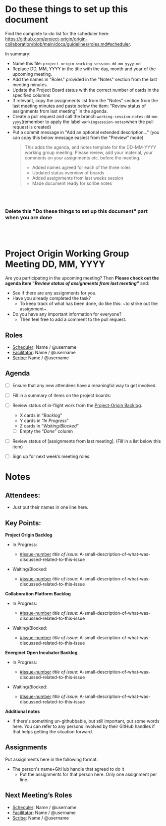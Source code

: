 
# Do these things to set up this document 

Find the complete to-do list for the scheduler here: https://github.com/project-origin/origin-collaboration/blob/main/docs/guidelines/roles.md#scheduler. 

In summary: 

* Name this file: `project-origin-working-session-dd-mm-yyyy.md`
* Replace DD, MM, YYYY in the title with the day, month and year of the upcoming meeting. 
* Add the names in "Roles" provided in the "Notes" section from the last meeting minutes. 
* Update the Project Board status with the correct number of cards in the specified columns
* If relevant, copy the assignments list from the "Notes" section from the last meeting minutes and paste below the item: "Review status of assignments from last meeting" in the agenda.
* Create a pull request and call the branch `working-session-notes-dd-mm-yyyy`(remember to apply the label `workingsession-notes`when the pull request is created)
* Put a commit message in "Add an optional extended description..." (you can copy this below message easiest from the "Preview" mode)
  > This adds the agenda, and notes template for the DD-MM-YYYY working group meeting.
  > Please review, add your material, your comments on your assignments etc. before the meeting.
  >
  >* Added names agreed for each of the three roles
  >* Updated status overview of boards
  >* Added assignments from last weeks session
  >* Made document ready for scribe notes

<br/><br/>

### **Delete this "Do these things to set up this document" part when you are done**
<br/><br/>

# Project Origin Working Group Meeting DD, MM, YYYY

Are you participating in the upcoming meeting? Then **Please check out the agenda item "_Review status of assignments from last meeting_"** and:
- See if there are any assignments for you.
- Have you already completed the task?
  - To keep track of what has been done, do like this: ~to strike out the assignment~.
- Do you have any important information for everyone? 
  - Then feel free to add a comment to the pull request.   

## Roles
- [Scheduler]: Name / @username 
- [Facilitator]: Name / @username
- [Scribe]: Name / @username  

## Agenda

- [ ] Ensure that any new attendees have a meaningful way to get involved.
- [ ] Fill in a summary of items on the project boards:
- [ ] Review status of in-flight work from the [Project-Origin Backlog].
  - X cards in “_Backlog_” 
  - Y cards in “_In Progress_” 
  - Z cards in “_Waiting/Blocked_”
  - [ ] Empty the “_Done_” column
- [ ] Review status of [assignments from last meeting]. (Fill in a list below this item)
- [ ] Sign up for next week’s meeting roles.


# Notes

## Attendees:
- Just put their names in one line here.

## Key Points:
**Project Origin Backlog**
- In Progress:
    - [#issue-number](link-to-issue) _title of issue_: A-small-description-of-what-was-discussed-related-to-this-issue
    
- Waiting/Blocked:
    - [#issue-number](link-to-issue) _title of issue_: A-small-description-of-what-was-discussed-related-to-this-issue
    
    
**Collaboration Platform Backlog** 
- In Progress:
    - [#issue-number](link-to-issue) _title of issue_: A-small-description-of-what-was-discussed-related-to-this-issue
    
- Waiting/Blocked:
    - [#issue-number](link-to-issue) _title of issue_: A-small-description-of-what-was-discussed-related-to-this-issue


**Energinet Open Incubator Backlog**
- In Progress:
    - [#issue-number](link-to-issue) _title of issue_: A-small-description-of-what-was-discussed-related-to-this-issue
    
- Waiting/Blocked:
    - [#issue-number](link-to-issue) _title of issue_: A-small-description-of-what-was-discussed-related-to-this-issue
    

**Additional notes**
- If there's something un-githubbable, but still important, put some words here. You can refer to any persons involved by their GitHub handles if that helps getting the situation forward.


## Assignments
Put assignments here in the following format: 

- The person's name+GitHub handle  that agreed to do it
  - Put the assignments for that person here. Only one assignment  per line.

## Next Meeting’s Roles

- [Scheduler]: Name / @username 
- [Facilitator]: Name / @username
- [Scribe]: Name / @username 


<!-- Anchorlinks -->

[Project-Origin Backlog]: https://github.com/orgs/project-origin/projects/6/views/1
[Collaboration Platform Backlog]: https://github.com/orgs/project-origin/projects/2/views/1
[Energinet Open Incubator Backlog]: https://github.com/orgs/energinet-open-incubator/projects/1/views/1

[Scheduler]: https://github.com/project-origin/origin-collaboration/blob/main/docs/guidelines/roles.md#scheduler
[Facilitator]: https://github.com/project-origin/origin-collaboration/blob/main/docs/guidelines/roles.md#facilitator
[Scribe]: https://github.com/project-origin/origin-collaboration/blob/main/docs/guidelines/roles.md#scribe

[Open Incubator organization]: https://github.com/energinet-open-incubator
[Assignments]: #assignments

<!-- Helping links for Scribe notes to link to issues reviewed during meeting. Just write [#issue-number](helping-link-here/issue-number) -->

<!-- https://github.com/project-origin/origin-collaboration/issues/ -->
<!-- https://github.com/energinet-open-incubator/incubator-open-source-ressources/issues/ -->
